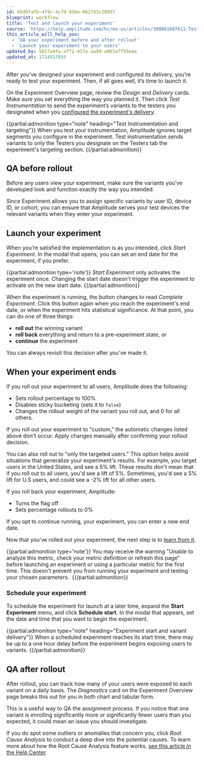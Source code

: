 ```yaml
---
id: 65d9fafb-4f9c-4c7d-936e-0627d5c20937
blueprint: workflow
title: 'Test and launch your experiment'
source: 'https://help.amplitude.com/hc/en-us/articles/360061687611-Test-and-launch-your-experiment'
this_article_will_help_you:
  - 'QA your experiment before and after rollout'
  - 'Launch your experiment to your users'
updated_by: 5817a4fa-a771-417a-aa94-a0b1e7f55eae
updated_at: 1714517033
---
```

After you’ve designed your experiment and configured its delivery, you’re ready to test your experiment. Then, if all goes well, it’s time to launch it.

On the Experiment Overview page, review the *Design* and *Delivery* cards. Make sure you set everything the way you planned it. Then click *Test Instrumentation* to send the experiment’s variants to the testers you designated when you [configured the experiment's delivery](/docs/feature-experiment/workflow/configure-delivery).

{{partial:admonition type="note" heading="Test Instrumentation and targeting"}}
When you test your instrumentation, Amplitude ignores target segments you configure in the experiment. Test instrumentation sends variants to only the Testers you designate on the Testers tab the experiment's targeting section.
{{/partial:admonition}}

## QA before rollout

Before any users view your experiment, make sure the variants you’ve developed look and function exactly the way you intended.

Since Experiment allows you to assign specific variants by user ID, device ID, or cohort, you can ensure that Amplitude serves your test devices the relevant variants when they enter your experiment. 

## Launch your experiment

When you’re satisfied the implementation is as you intended, click *Start Experiment*. In the modal that opens, you can set an end date for the experiment, if you prefer.

{{partial:admonition type='note'}}
*Start Experiment* only activates the experiment once. Changing the start date doesn't trigger the experiment to activate on the new start date.
{{/partial:admonition}}

When the experiment is running, the button changes to read *Complete Experiment*. Click this button again when you reach the experiment's end date, or when the experiment hits statistical significance. At that point, you can do one of three things:

* **roll out** the winning variant
* **roll back** everything and return to a pre-experiment state, or
* **continue** the experiment

You can always revisit this decision after you've made it.

## When your experiment ends

If you roll out your experiment to all users, Amplitude does the following:

* Sets rollout percentage to 100%
* Disables sticky bucketing (sets it to `false`)
* Changes the rollout weight of the variant you roll out, and 0 for all others.

If you roll out your experiment to "custom," the automatic changes listed above don't occur. Apply changes manually after confirming your rollout decision.

You can also roll out to "only the targeted users." This option helps avoid situations that generalize your experiment's results. For example, you target users in the United States, and see a 5% lift. These results don't mean that if you roll out to all users, you'd see a lift of 5%. Sometimes, you'd see a 5% lift for U.S users, and could see a -2% lift for all other users.

If you roll back your experiment, Amplitude:

* Turns the flag off
* Sets percentage rollouts to 0%

If you opt to continue running, your experiment, you can enter a new end date.

Now that you’ve rolled out your experiment, the next step is to [learn from it](/docs/feature-experiment/workflow/experiment-learnings).

{{partial:admonition type='note'}}
You may receive the warning "Unable to analyze this metric, check your metric definition or refresh this page" before launching an experiment or using a particular metric for the first time. This doesn't prevent you from running your experiment and testing your chosen parameters. 
{{/partial:admonition}}

### Schedule your experiment

To schedule the experiment for launch at a later time, expand the **Start Experiment** menu, and click **Schedule start**. In the modal that appears, set the date and time that you want to begin the experiment. 

{{partial:admonition type="note" heading="Experiment start and variant delivery"}}
When a scheduled experiment reaches its start time, there may be up to a one hour delay before the experiment begins exposing users to variants.
{{/partial:admonition}}

## QA after rollout

After rollout, you can track how many of your users were exposed to each variant on a daily basis. The *Diagnostics* card on the Experiment Overview page breaks this out for you in both chart and tabular form.

This is a useful way to QA the assignment process. If you notice that one variant is enrolling significantly more or significantly fewer users than you expected, it could mean an issue you should investigate.

If you do spot some outliers or anomalies that concern you, click *Root Cause Analysis* to conduct a deep dive into the potential causes. To learn more about how the Root Cause Analysis feature works, [see this article in the Help Center](/docs/analytics/root-cause-analysis).
